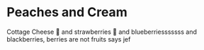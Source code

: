# Peaches and Cream

Cottage Cheese 🤢
and strawberries 🍓
and blueberriesssssss
and blackberries,
berries are not fruits says jef

